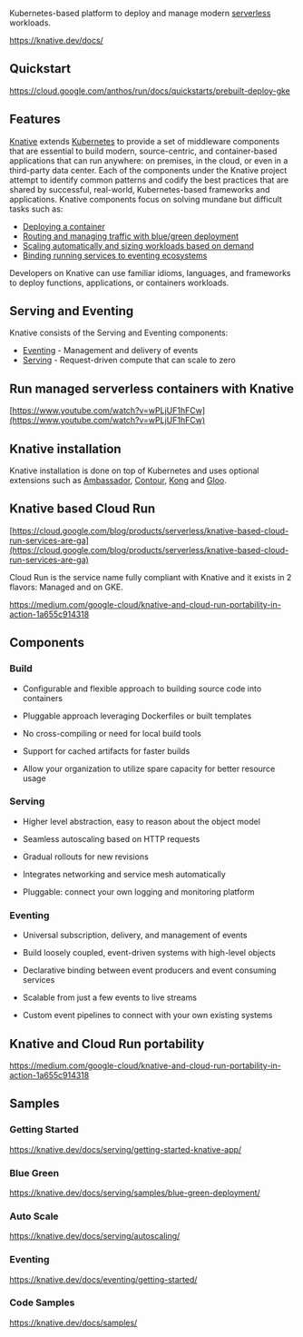 Kubernetes-based platform to deploy and manage modern [serverless](Serverless) workloads.

https://knative.dev/docs/

## Quickstart


https://cloud.google.com/anthos/run/docs/quickstarts/prebuilt-deploy-gke

## Features


[Knative](https://knative.dev/) extends [Kubernetes](Kubernetes-Engine-and-Containers) to provide a set of middleware components that are essential to build modern, source-centric, and container-based applications that can run anywhere: on premises, in the cloud, or even in a third-party data center. Each of the components under the Knative project attempt to identify common patterns and codify the best practices that are shared by successful, real-world, Kubernetes-based frameworks and applications. Knative components focus on solving mundane but difficult tasks such as:

*   [Deploying a container](https://knative.dev/docs/serving/getting-started-knative-app)
*   [Routing and managing traffic with blue/green deployment](https://knative.dev/docs/serving/samples/blue-green-deployment)
*   [Scaling automatically and sizing workloads based on demand](https://knative.dev/docs/serving/autoscaling)
*   [Binding running services to eventing ecosystems](https://knative.dev/docs/eventing/getting-started)

Developers on Knative can use familiar idioms, languages, and frameworks to deploy functions, applications, or containers workloads.

## Serving and Eventing

Knative consists of the Serving and Eventing components:


*   [Eventing](https://knative.dev/docs/eventing) - Management and delivery of events
*   [Serving](https://knative.dev/docs/serving) - Request-driven compute that can scale to zero



## Run managed serverless containers with Knative

[https://www.youtube.com/watch?v=wPLjUF1hFCw](https://www.youtube.com/watch?v=wPLjUF1hFCw)

## Knative installation

Knative installation is done on top of Kubernetes and uses optional extensions such as [Ambassador](https://www.getambassador.io/), [Contour](https://projectcontour.io/), [Kong](https://konghq.com/kong/) and [Gloo](https://docs.solo.io/gloo-edge/latest/).

## Knative based Cloud Run

[https://cloud.google.com/blog/products/serverless/knative-based-cloud-run-services-are-ga](https://cloud.google.com/blog/products/serverless/knative-based-cloud-run-services-are-ga)

Cloud Run is the service name fully compliant with Knative and it exists in 2 flavors: Managed and on GKE.

https://medium.com/google-cloud/knative-and-cloud-run-portability-in-action-1a655c914318


## Components



### Build

- Configurable and flexible approach to building source code into containers

- Pluggable approach leveraging Dockerfiles or built templates

- No cross-compiling or need for local build tools

- Support for cached artifacts for faster builds

- Allow your organization to utilize spare capacity for better resource usage

### Serving

- Higher level abstraction, easy to reason about the object model

- Seamless autoscaling based on HTTP requests

- Gradual rollouts for new revisions

- Integrates networking and service mesh automatically

- Pluggable: connect your own logging and monitoring platform

### Eventing

- Universal subscription, delivery, and management of events

- Build loosely coupled, event-driven systems with high-level objects

- Declarative binding between event producers and event consuming services

- Scalable from just a few events to live streams

- Custom event pipelines to connect with your own existing systems
 
## Knative and Cloud Run portability

https://medium.com/google-cloud/knative-and-cloud-run-portability-in-action-1a655c914318

## Samples

### Getting Started
https://knative.dev/docs/serving/getting-started-knative-app/

### Blue Green
https://knative.dev/docs/serving/samples/blue-green-deployment/

### Auto Scale

https://knative.dev/docs/serving/autoscaling/

### Eventing

https://knative.dev/docs/eventing/getting-started/

### Code Samples

https://knative.dev/docs/samples/



